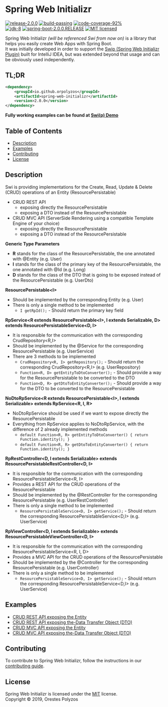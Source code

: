 Spring Web Initializr
==========
[![release-2.0.0][shield-release]](#)
[![build-passing][shield-build]](#)
[![code-coverage-92%][shield-coverage]](#)  
[![jdk-8][shield-jdk]](#)
[![spring-boot-2.0.0.RELEASE][shield-spring]](#)
[![MIT licensed][shield-license]](#)

Spring Web Initializr _(will be referenced Swi from now on)_ is a library that helps you easily create Web Apps with Spring Boot.  
It was initially developed in order to support the [Swip (Spring Web Initializr Plugin)](https://plugins.jetbrains.com/plugin/12239-swip-spring-web-initializr-) 
built for IntelliJ IDEA, but was extended beyond that usage and can be obviously used independently.

TL;DR
-----
```xml
<dependency>
    <groupId>io.github.orpolyzos</groupId>
    <artifactId>spring-web-initializr</artifactId>
    <version>2.0.0</version>
</dependency>
```
**Fully working examples can be found at [Swi(p) Demo](https://github.com/OrPolyzos/swip-demo)**

Table of Contents
-----------------
  * [Description](#Description)
  * [Examples](#Examples)
  * [Contributing](#Contributing)
  * [License](#License)
  
Description
-----------
Swi is providing implementations for the Create, Read, Update & Delete (CRUD) operations of an Entity (ResourcePersistable)  
*  CRUD REST API
   *  exposing directly the ResourcePersistable
   *  exposing a DTO instead of the ResourcePersistable
*  CRUD MVC API (ServerSide Rendering using a compatible Template Engine of your choice)
   *  exposing directly the ResourcePersistable
   *  exposing a DTO instead of the ResourcePersistable

__Generic Type Parameters__
* **R** stands for the class of the ResourcePersistable, the one annotated with @Entity (e.g. User)
* **I** stands for the class of the primary key of the ResourcePersistable, the one annotated with @Id (e.g. Long)
* **D** stands for the class of the DTO that is going to be exposed instead of the ResourcePersistable (e.g. UserDto)

__ResourcePersistable\<I\>__
* Should be implemented by the corresponding Entity (e.g. User)  
* There is only a single method to be implemented  
    * `I getRpId();` - Should return the primary key field

__RpService\<R extends ResourcePersistable\<I\>, I extends Serializable, D\> extends ResourcePersistableService\<D, I\>__
* It is responsible for the communication with the corresponding CrudRepository<R,I>
* Should be implemented by the @Service for the corresponding ResourcePersistable (e.g. UserService)
* There are 3 methods to be implemented
    * `CrudRepository<R, I> getRepository();` - Should return the corresponding CrudRepository<R,I> (e.g. UserRepository)
    * `Function<R, D> getEntityToDtoConverter();` - Should provide a way for the ResourcePersistable to be converted to the DTO
    * `Function<D, R> getDtoToEntityConverter();` - Should provide a way for the DTO to be converted to the ResourcePersistable

__NoDtoRpService\<R extends ResourcePersistable\<I\>, I extends Serializable\> extends RpService\<R, I, R\>__
* NoDtoRpService should be used if we want to expose directly the ResourcePersistable
* Everything from RpService applies to NoDtoRpService, with the difference of 2 already implemented methods
    * `default Function<R, R> getEntityToDtoConverter() { return Function.identity(); }`
    * `default Function<R, R> getDtoToEntityConverter() { return Function.identity(); }`

__RpRestController\<D, I extends Serializable> extends ResourcePersistableRestController\<D, I\>__
* It is responsible for the communication with the corresponding ResourcePersistableService<R, I>
* Provides a REST API for the CRUD operations of the ResourcePersistable
* Should be implemented by the @RestController for the corresponding ResourcePersistable (e.g. UserRestController)
* There is only a single method to be implemented  
    * `ResourcePersistableService<D, I> getService();` - Should return the corresponding ResourcePersistableService<D,I> (e.g. UserService)

__RpViewController\<D, I extends Serializable\> extends ResourcePersistableViewController\<D, I\>__
* It is responsible for the communication with the corresponding ResourcePersistableService<R, I, D>
* Provides a MVC API for the CRUD operations of the ResourcePersistable
* Should be implemented by the @Controller for the corresponding ResourcePersistable (e.g. UserController)
* There is only a single method to be implemented  
    * `ResourcePersistableService<D, I> getService();` - Should return the corresponding ResourcePersistableService<D,I> (e.g. UserService)
    
Examples
--------
* [CRUD REST API exposing the Entity](https://github.com/OrPolyzos/spring-web-initializr/wiki/Example:-CRUD-REST-API-exposing-the-Entity)
* [CRUD REST API exposing the-Data Transfer Object (DTO)](https://github.com/OrPolyzos/spring-web-initializr/wiki/Example:-CRUD-REST-API-exposing-the-Data-Transfer-Object-(DTO))
* [CRUD MVC API exposing the Entity](https://github.com/OrPolyzos/spring-web-initializr/wiki/Example:-CRUD-MVC-API-exposing-the-Entity)
* [CRUD MVC API exposing the-Data Transfer Object (DTO)](https://github.com/OrPolyzos/spring-web-initializr/wiki/Example:-CRUD-MVC-API-exposing-the-Data-Transfer-Object-(DTO))


Contributing
------------
To contribute to Spring Web Initializr, follow the instructions in our [contributing guide](/contributing.md).

License
-------
Spring Web Initializr is licensed under the [MIT](/license.md) license.  
Copyright &copy; 2019, Orestes Polyzos

[shield-release]: https://img.shields.io/badge/release-2.0.0-blue.svg
[shield-build]: https://img.shields.io/badge/build-passing-brightgreen.svg
[shield-coverage]: https://img.shields.io/badge/coverage-92%25-brightgreen.svg
[shield-jdk]: https://img.shields.io/badge/jdk-8-blue.svg
[shield-spring]: https://img.shields.io/badge/spring-2.2.1-blue.svg
[shield-license]: https://img.shields.io/badge/license-MIT-blue.svg
